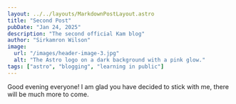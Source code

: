 ```yaml
---
layout: ../../layouts/MarkdownPostLayout.astro
title: "Second Post"
pubDate: "Jan 24, 2025"
description: "The second official Kam blog"
author: "Sirkamron Wilson"
image:
  url: "/images/header-image-3.jpg"
  alt: "The Astro logo on a dark background with a pink glow."
tags: ["astro", "blogging", "learning in public"]
---
```


Good evening everyone! I am glad you have decided to stick with me, there will be much more to come.
